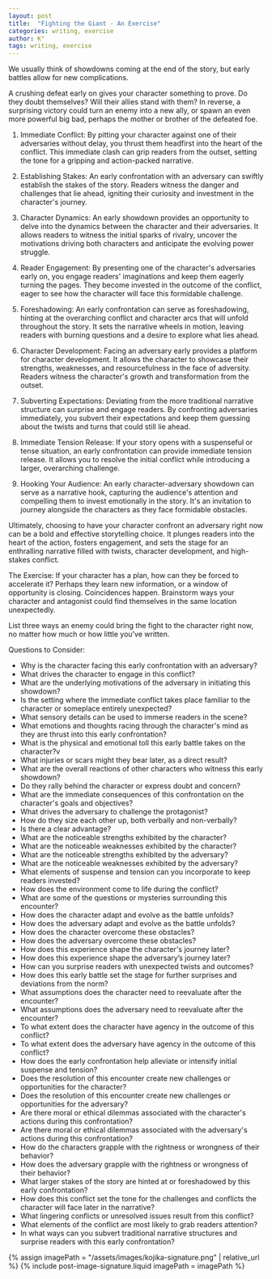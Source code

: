```yaml
---
layout: post
title:  "Fighting the Giant - An Exercise"
categories: writing, exercise
author: K°
tags: writing, exercise
---
```


We usually think of showdowns coming at the end of the story, but early battles allow for new complications.

A crushing defeat early on gives your character something to prove. Do they doubt themselves? Will their allies stand with them? In reverse, a surprising victory could turn an enemy into a new ally, or spawn an even more powerful big bad, perhaps the mother or brother of the defeated foe.

1. Immediate Conflict:
   By pitting your character against one of their adversaries without delay, you thrust them headfirst into the heart of the conflict. This immediate clash can grip readers from the outset, setting the tone for a gripping and action-packed narrative.

2. Establishing Stakes:
   An early confrontation with an adversary can swiftly establish the stakes of the story. Readers witness the danger and challenges that lie ahead, igniting their curiosity and investment in the character's journey.

3. Character Dynamics:
   An early showdown provides an opportunity to delve into the dynamics between the character and their adversaries. It allows readers to witness the initial sparks of rivalry, uncover the motivations driving both characters and anticipate the evolving power struggle.

4. Reader Engagement:
   By presenting one of the character's adversaries early on, you engage readers' imaginations and keep them eagerly turning the pages. They become invested in the outcome of the conflict, eager to see how the character will face this formidable challenge.

5. Foreshadowing:
   An early confrontation can serve as foreshadowing, hinting at the overarching conflict and character arcs that will unfold throughout the story. It sets the narrative wheels in motion, leaving readers with burning questions and a desire to explore what lies ahead.

6. Character Development:
   Facing an adversary early provides a platform for character development. It allows the character to showcase their strengths, weaknesses, and resourcefulness in the face of adversity. Readers witness the character's growth and transformation from the outset.

7. Subverting Expectations:
   Deviating from the more traditional narrative structure can surprise and engage readers. By confronting adversaries immediately, you subvert their expectations and keep them guessing about the twists and turns that could still lie ahead.

8. Immediate Tension Release:
   If your story opens with a suspenseful or tense situation, an early confrontation can provide immediate tension release. It allows you to resolve the initial conflict while introducing a larger, overarching challenge.

9. Hooking Your Audience:
   An early character-adversary showdown can serve as a narrative hook, capturing the audience's attention and compelling them to invest emotionally in the story. It's an invitation to journey alongside the characters as they face formidable obstacles.

Ultimately, choosing to have your character confront an adversary right now can be a bold and effective storytelling choice. It plunges readers into the heart of the action, fosters engagement, and sets the stage for an enthralling narrative filled with twists, character development, and high-stakes conflict.

The Exercise:
If your character has a plan, how can they be forced to accelerate it? Perhaps they learn new information, or a window of opportunity is closing. Coincidences happen. Brainstorm ways your character and antagonist could find themselves in the same location unexpectedly.

List three ways an enemy could bring the fight to the character right now, no matter how much or how little you’ve written.

Questions to Consider:
- Why is the character facing this early confrontation with an adversary?
- What drives the character to engage in this conflict?
- What are the underlying motivations of the adversary in initiating this showdown?
- Is the setting where the immediate conflict takes place familiar to the character or someplace entirely unexpected?
- What sensory details can be used to immerse readers in the scene?
- What emotions and thoughts racing through the character's mind as they are thrust into this early confrontation?
- What is the physical and emotional toll this early battle takes on the character?v
- What injuries or scars might they bear later, as a direct result?
- What are the overall reactions of other characters who witness this early showdown?
- Do they rally behind the character or express doubt and concern?
- What are the immediate consequences of this confrontation on the character's goals and objectives?
- What drives the adversary to challenge the protagonist?
- How do they size each other up, both verbally and non-verbally?
- Is there a clear advantage?
- What are the noticeable strengths exhibited by the character?
- What are the noticeable weaknesses exhibited by the character?
- What are the noticeable strengths exhibited by the adversary?
- What are the noticeable weaknesses exhibited by the adversary?
- What elements of suspense and tension can you incorporate to keep readers invested?
- How does the environment come to life during the conflict?
- What are some of the questions or mysteries surrounding this encounter?
- How does the character adapt and evolve as the battle unfolds?
- How does the adversary adapt and evolve as the battle unfolds?
- How does the character overcome these obstacles?
- How does the adversary overcome these obstacles?
- How does this experience shape the character's journey later?
- How does this experience shape the adversary’s journey later?
- How can you surprise readers with unexpected twists and outcomes?
- How does this early battle set the stage for further surprises and deviations from the norm?
- What assumptions does the character need to reevaluate after the encounter?
- What assumptions does the adversary need to reevaluate after the encounter?
- To what extent does the character have agency in the outcome of this conflict?
- To what extent does the adversary have agency in the outcome of this conflict?
- How does the early confrontation help alleviate or intensify initial suspense and tension?
- Does the resolution of this encounter create new challenges or opportunities for the character?
- Does the resolution of this encounter create new challenges or opportunities for the adversary?
- Are there moral or ethical dilemmas associated with the character's actions during this confrontation?
- Are there moral or ethical dilemmas associated with the adversary's actions during this confrontation?
- How do the characters grapple with the rightness or wrongness of their behavior?
- How does the adversary grapple with the rightness or wrongness of their behavior?
- What larger stakes of the story are hinted at or foreshadowed by this early confrontation?
- How does this conflict set the tone for the challenges and conflicts the character will face later in the narrative?
- What lingering conflicts or unresolved issues result from this conflict?
- What elements of the conflict are most likely to grab readers attention?
- In what ways can you subvert traditional narrative structures and surprise readers with this early confrontation?

<!-- signature -->
{% assign imagePath = "/assets/images/kojika-signature.png" | relative_url %}
{% include post-image-signature.liquid imagePath = imagePath %}